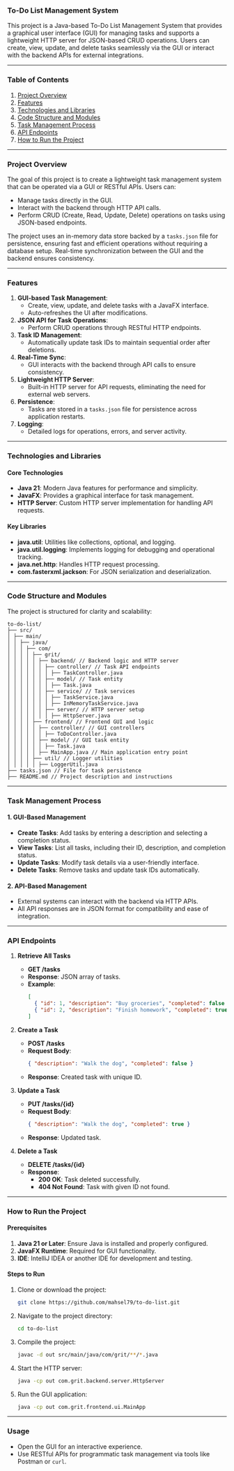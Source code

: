 ### **To-Do List Management System**

This project is a Java-based To-Do List Management System that provides a graphical user interface (GUI) for managing tasks and supports a lightweight HTTP server for JSON-based CRUD operations. Users can create, view, update, and delete tasks seamlessly via the GUI or interact with the backend APIs for external integrations.

---

### **Table of Contents**
1. [Project Overview](#project-overview)
2. [Features](#features)
3. [Technologies and Libraries](#technologies-and-libraries)
4. [Code Structure and Modules](#code-structure-and-modules)
5. [Task Management Process](#task-management-process)
6. [API Endpoints](#api-endpoints)
7. [How to Run the Project](#how-to-run-the-project)

---

### **Project Overview**

The goal of this project is to create a lightweight task management system that can be operated via a GUI or RESTful APIs. Users can:
- Manage tasks directly in the GUI.
- Interact with the backend through HTTP API calls.
- Perform CRUD (Create, Read, Update, Delete) operations on tasks using JSON-based endpoints.

The project uses an in-memory data store backed by a `tasks.json` file for persistence, ensuring fast and efficient operations without requiring a database setup. Real-time synchronization between the GUI and the backend ensures consistency.

---

### **Features**
1. **GUI-based Task Management**:
   - Create, view, update, and delete tasks with a JavaFX interface.
   - Auto-refreshes the UI after modifications.
2. **JSON API for Task Operations**:
   - Perform CRUD operations through RESTful HTTP endpoints.
3. **Task ID Management**:
   - Automatically update task IDs to maintain sequential order after deletions.
4. **Real-Time Sync**:
   - GUI interacts with the backend through API calls to ensure consistency.
5. **Lightweight HTTP Server**:
   - Built-in HTTP server for API requests, eliminating the need for external web servers.
6. **Persistence**:
   - Tasks are stored in a `tasks.json` file for persistence across application restarts.
7. **Logging**:
   - Detailed logs for operations, errors, and server activity.

---

### **Technologies and Libraries**

#### **Core Technologies**
- **Java 21**: Modern Java features for performance and simplicity.
- **JavaFX**: Provides a graphical interface for task management.
- **HTTP Server**: Custom HTTP server implementation for handling API requests.

#### **Key Libraries**
- **java.util**: Utilities like collections, optional, and logging.
- **java.util.logging**: Implements logging for debugging and operational tracking.
- **java.net.http**: Handles HTTP request processing.
- **com.fasterxml.jackson**: For JSON serialization and deserialization.

---

### **Code Structure and Modules**

The project is structured for clarity and scalability:

```
to-do-list/
├── src/
│ ├── main/
│ │ ├── java/
│ │ │ ├── com/
│ │ │ │ ├── grit/
│ │ │ │ │ ├── backend/ // Backend logic and HTTP server
│ │ │ │ │ │ ├── controller/ // Task API endpoints
│ │ │ │ │ │ │ ├── TaskController.java
│ │ │ │ │ │ ├── model/ // Task entity
│ │ │ │ │ │ │ ├── Task.java
│ │ │ │ │ │ ├── service/ // Task services
│ │ │ │ │ │ │ ├── TaskService.java
│ │ │ │ │ │ │ ├── InMemoryTaskService.java
│ │ │ │ │ │ ├── server/ // HTTP server setup
│ │ │ │ │ │ │ ├── HttpServer.java
│ │ │ │ ├── frontend/ // Frontend GUI and logic
│ │ │ │ │ ├── controller/ // GUI controllers
│ │ │ │ │ │ ├── ToDoController.java
│ │ │ │ │ ├── model/ // GUI task entity
│ │ │ │ │ │ ├── Task.java
│ │ │ │ │ ├── MainApp.java // Main application entry point
│ │ │ │ ├── util/ // Logger utilities
│ │ │ │ │ ├── LoggerUtil.java
├── tasks.json // File for task persistence
├── README.md // Project description and instructions
```

---

### **Task Management Process**

#### **1. GUI-Based Management**
- **Create Tasks**: Add tasks by entering a description and selecting a completion status.
- **View Tasks**: List all tasks, including their ID, description, and completion status.
- **Update Tasks**: Modify task details via a user-friendly interface.
- **Delete Tasks**: Remove tasks and update task IDs automatically.

#### **2. API-Based Management**
- External systems can interact with the backend via HTTP APIs.
- All API responses are in JSON format for compatibility and ease of integration.

---

### **API Endpoints**

1. **Retrieve All Tasks**
    - **GET /tasks**
    - **Response**: JSON array of tasks.
    - **Example**:
      ```json
      [
        { "id": 1, "description": "Buy groceries", "completed": false },
        { "id": 2, "description": "Finish homework", "completed": true }
      ]
      ```

2. **Create a Task**
    - **POST /tasks**
    - **Request Body**:
      ```json
      { "description": "Walk the dog", "completed": false }
      ```
    - **Response**: Created task with unique ID.

3. **Update a Task**
    - **PUT /tasks/{id}**
    - **Request Body**:
      ```json
      { "description": "Walk the dog", "completed": true }
      ```
    - **Response**: Updated task.

4. **Delete a Task**
    - **DELETE /tasks/{id}**
    - **Response**:
        - **200 OK**: Task deleted successfully.
        - **404 Not Found**: Task with given ID not found.

---

### **How to Run the Project**

#### **Prerequisites**
1. **Java 21 or Later**: Ensure Java is installed and properly configured.
2. **JavaFX Runtime**: Required for GUI functionality.
3. **IDE**: IntelliJ IDEA or another IDE for development and testing.

#### **Steps to Run**
1. Clone or download the project:
   ```bash
   git clone https://github.com/mahsel79/to-do-list.git
   ```
2. Navigate to the project directory:
   ```bash
   cd to-do-list
   ```
3. Compile the project:
   ```bash
   javac -d out src/main/java/com/grit/**/*.java
   ```
4. Start the HTTP server:
   ```bash
   java -cp out com.grit.backend.server.HttpServer
   ```
5. Run the GUI application:
   ```bash
   java -cp out com.grit.frontend.ui.MainApp
   ```

---

### **Usage**
- Open the GUI for an interactive experience.
- Use RESTful APIs for programmatic task management via tools like Postman or `curl`.
